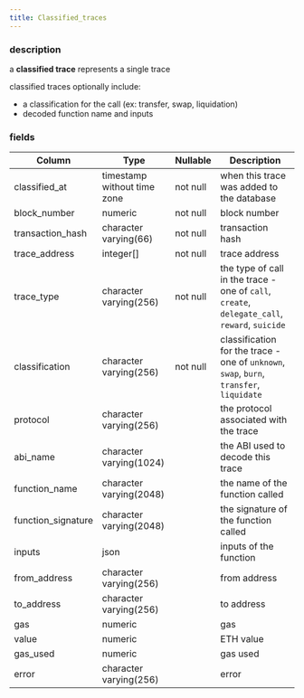 ```yaml
---
title: Classified_traces
---
```

### description

a **classified trace** represents a single trace

classified traces optionally include:
- a classification for the call (ex: transfer, swap, liquidation)
- decoded function name and inputs

### fields

| Column             | Type                        | Nullable | Description                                                                               |
|--------------------|-----------------------------|----------|-------------------------------------------------------------------------------------------|
| classified_at      | timestamp without time zone | not null | when this trace was added to the database                                                 |
| block_number       | numeric                     | not null | block number                                                                              |
| transaction_hash   | character varying(66)       | not null | transaction hash                                                                          |
| trace_address      | integer[]                   | not null | trace address                                                                             |
| trace_type         | character varying(256)      | not null | the type of call in the trace - one of `call`, `create`, `delegate_call`, `reward`, `suicide` |
| classification     | character varying(256)      | not null | classification for the trace - one of `unknown`, `swap`, `burn`, `transfer`, `liquidate`      |
| protocol           | character varying(256)      |          | the protocol associated with the trace                                                    |
| abi_name           | character varying(1024)     |          | the ABI used to decode this trace                                                         |
| function_name      | character varying(2048)     |          | the name of the function called                                                           |
| function_signature | character varying(2048)     |          | the signature of the function called                                                      |
| inputs             | json                        |          | inputs of the function                                                                    |
| from_address       | character varying(256)      |          | from address                                                                              |
| to_address         | character varying(256)      |          | to address                                                                                |
| gas                | numeric                     |          | gas                                                                                       |
| value              | numeric                     |          | ETH value                                                                                 |
| gas_used           | numeric                     |          | gas used                                                                                  |
| error              | character varying(256)      |          | error                                                                                     |
